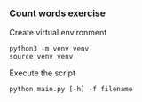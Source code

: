 ### Count words exercise

Create virtual environment
```
python3 -m venv venv
source venv venv
```
Execute the script
```
python main.py [-h] -f filename
```
